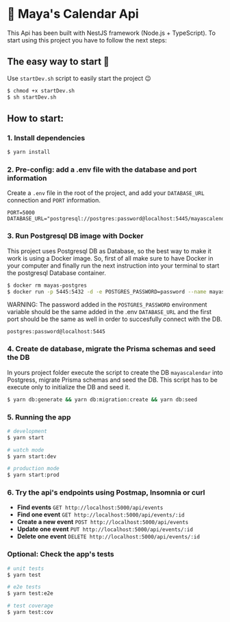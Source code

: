 # :calendar: Maya's Calendar Api

This Api has been built with NestJS framework (Node.js + TypeScript). To start using this project you have to follow the next steps:


## The easy way to start :rocket:

Use `startDev.sh` script to easily start the project :wink:

```bash
$ chmod +x startDev.sh
$ sh startDev.sh
```

## How to start:
### 1. Install dependencies

```bash
$ yarn install
```

### 2. Pre-config: add a .env file with the database and port information

Create a `.env` file in the root of the project, and add your `DATABASE_URL` connection and `PORT` information.

```
PORT=5000
DATABASE_URL="postgresql://postgres:password@localhost:5445/mayascalendar"
```

### 3. Run Postgresql DB image with Docker

This project uses Postgresql DB as Database, so the best way to make it work is using a Docker image. So, first of all make sure to have Docker in your computer and finally run the next instruction into your terminal to start the postgresql Database container.

```bash
$ docker rm mayas-postgres
$ docker run -p 5445:5432 -d -e POSTGRES_PASSWORD=password --name mayas-postgres postgres
```

WARNING:
The password added in the `POSTGRES_PASSWORD` environment variable should be the same added in the .env `DATABASE_URL` and the first port should be the same as well in order to succesfully connect with the DB.

`postgres:password@localhost:5445`

### 4. Create de database, migrate the Prisma schemas and seed the DB

In yours project folder execute the script to create the DB `mayascalendar` into Postgress, migrate Prisma schemas and seed the DB. This script has to be execute only to initialize the DB and seed it.

```bash
$ yarn db:generate && yarn db:migration:create && yarn db:seed
```

### 5. Running the app

```bash
# development
$ yarn start

# watch mode
$ yarn start:dev

# production mode
$ yarn start:prod
```

### 6. Try the api's endpoints using Postmap, Insomnia or curl

- **Find events**           `GET http://localhost:5000/api/events`
- **Find one event**        `GET http://localhost:5000/api/events/:id`
- **Create a new event**    `POST http://localhost:5000/api/events`
- **Update one event**      `PUT http://localhost:5000/api/events/:id`
- **Delete one event**      `DELETE http://localhost:5000/api/events/:id`

### Optional: Check the app's tests

```bash
# unit tests
$ yarn test

# e2e tests
$ yarn test:e2e

# test coverage
$ yarn test:cov
```

